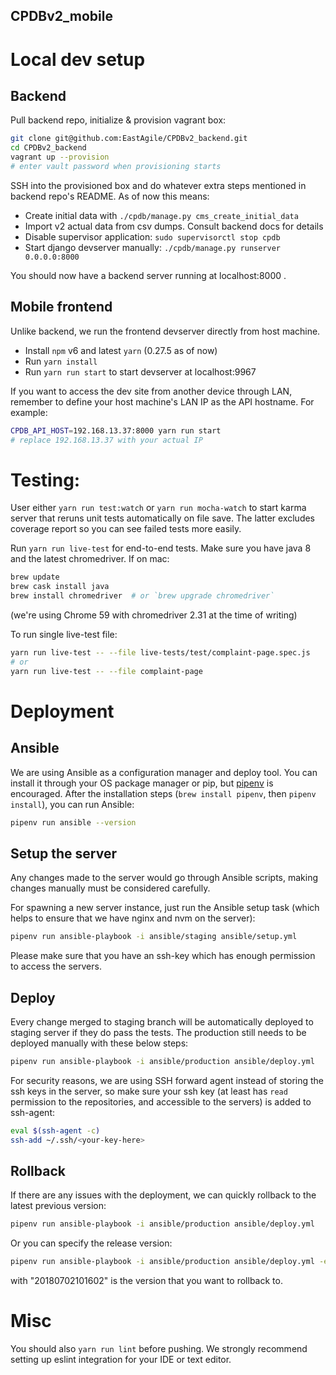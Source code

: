 CPDBv2_mobile
--

# Local dev setup

## Backend

Pull backend repo, initialize & provision vagrant box:

```bash
git clone git@github.com:EastAgile/CPDBv2_backend.git
cd CPDBv2_backend
vagrant up --provision
# enter vault password when provisioning starts
```

SSH into the provisioned box and do whatever extra steps mentioned in backend
repo's README. As of now this means:

- Create initial data with `./cpdb/manage.py cms_create_initial_data`
- Import v2 actual data from csv dumps. Consult backend docs for details
- Disable supervisor application: `sudo supervisorctl stop cpdb`
- Start django devserver manually: `./cpdb/manage.py runserver 0.0.0.0:8000`

You should now have a backend server running at localhost:8000 .

## Mobile frontend

Unlike backend, we run the frontend devserver directly from host machine.

- Install `npm` v6 and latest `yarn` (0.27.5 as of now)
- Run `yarn install`
- Run `yarn run start` to start devserver at localhost:9967

If you want to access the dev site from another device through LAN, remember
to define your host machine's LAN IP as the API hostname. For example:

```bash
CPDB_API_HOST=192.168.13.37:8000 yarn run start
# replace 192.168.13.37 with your actual IP
```

# Testing:

User either `yarn run test:watch` or `yarn run mocha-watch` to start karma
server that reruns unit tests automatically on file save. The latter excludes
coverage report so you can see failed tests more easily.

Run `yarn run live-test` for end-to-end tests. Make sure you have java 8 and the
latest chromedriver. If on mac:

```bash
brew update
brew cask install java
brew install chromedriver  # or `brew upgrade chromedriver`
```

(we're using Chrome 59 with chromedriver 2.31 at the time of writing)

To run single live-test file:

```bash
yarn run live-test -- --file live-tests/test/complaint-page.spec.js  
# or
yarn run live-test -- --file complaint-page
```

# Deployment
## Ansible
We are using Ansible as a configuration manager and deploy tool. You can install it through your OS package manager or pip, but [pipenv](https://github.com/pypa/pipenv) is encouraged.  After the installation steps (`brew install pipenv`, then `pipenv install`), you can run Ansible:
```bash
pipenv run ansible --version
```

## Setup the server
Any changes made to the server would go through Ansible scripts, making changes manually must be considered carefully. 

For spawning a new server instance, just run the Ansible setup task (which helps to ensure that we have nginx and nvm on the server):
```bash
pipenv run ansible-playbook -i ansible/staging ansible/setup.yml
```
Please make sure that you have an ssh-key which has enough permission to access the servers.

## Deploy 
Every change merged to staging branch will be automatically deployed to staging server if they do pass the tests. The production still needs to be deployed manually with these below steps:
```bash
pipenv run ansible-playbook -i ansible/production ansible/deploy.yml
```
For security reasons, we are using SSH forward agent instead of storing the ssh keys in the server, so make sure your ssh key (at least has `read` permission to the repositories, and accessible to the servers) is added to ssh-agent:
```bash
eval $(ssh-agent -c)
ssh-add ~/.ssh/<your-key-here>
```

## Rollback
If there are any issues with the deployment, we can quickly rollback to the latest previous version:
```bash
pipenv run ansible-playbook -i ansible/production ansible/deploy.yml
```
Or you can specify the release version:
```bash
pipenv run ansible-playbook -i ansible/production ansible/deploy.yml -e rollback_to="20180702101602"
```
with "20180702101602" is the version that you want to rollback to.

# Misc

You should also `yarn run lint` before pushing. We strongly recommend setting up
eslint integration for your IDE or text editor.





